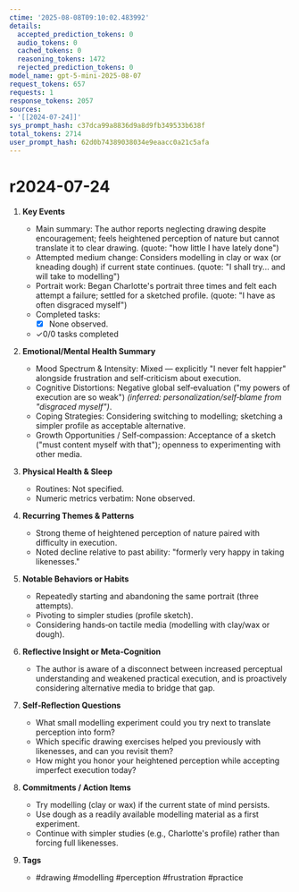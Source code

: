 ```yaml
---
ctime: '2025-08-08T09:10:02.483992'
details:
  accepted_prediction_tokens: 0
  audio_tokens: 0
  cached_tokens: 0
  reasoning_tokens: 1472
  rejected_prediction_tokens: 0
model_name: gpt-5-mini-2025-08-07
request_tokens: 657
requests: 1
response_tokens: 2057
sources:
- '[[2024-07-24]]'
sys_prompt_hash: c37dca99a8836d9a8d9fb349533b638f
total_tokens: 2714
user_prompt_hash: 62d0b74389038034e9eaacc0a21c5afa
---
```

# r2024-07-24

1. **Key Events**
   - Main summary: The author reports neglecting drawing despite encouragement; feels heightened perception of nature but cannot translate it to clear drawing. (quote: "how little I have lately done")
   - Attempted medium change: Considers modelling in clay or wax (or kneading dough) if current state continues. (quote: "I shall try... and will take to modelling")
   - Portrait work: Began Charlotte's portrait three times and felt each attempt a failure; settled for a sketched profile. (quote: "I have as often disgraced myself")
   - Completed tasks:
     - [x] None observed.
   - ✓0/0 tasks completed

2. **Emotional/Mental Health Summary**
   - Mood Spectrum & Intensity: Mixed — explicitly "I never felt happier" alongside frustration and self‑criticism about execution.  
   - Cognitive Distortions: Negative global self‑evaluation ("my powers of execution are so weak") *(inferred: personalization/self‑blame from "disgraced myself")*.  
   - Coping Strategies: Considering switching to modelling; sketching a simpler profile as acceptable alternative.  
   - Growth Opportunities / Self‑compassion: Acceptance of a sketch ("must content myself with that"); openness to experimenting with other media.

3. **Physical Health & Sleep**
   - Routines: Not specified.
   - Numeric metrics verbatim: None observed.

4. **Recurring Themes & Patterns**
   - Strong theme of heightened perception of nature paired with difficulty in execution.
   - Noted decline relative to past ability: "formerly very happy in taking likenesses."

5. **Notable Behaviors or Habits**
   - Repeatedly starting and abandoning the same portrait (three attempts).
   - Pivoting to simpler studies (profile sketch).
   - Considering hands‑on tactile media (modelling with clay/wax or dough).

6. **Reflective Insight or Meta‑Cognition**
   - The author is aware of a disconnect between increased perceptual understanding and weakened practical execution, and is proactively considering alternative media to bridge that gap.

7. **Self‑Reflection Questions**
   - What small modelling experiment could you try next to translate perception into form?
   - Which specific drawing exercises helped you previously with likenesses, and can you revisit them?
   - How might you honor your heightened perception while accepting imperfect execution today?

8. **Commitments / Action Items**
   - Try modelling (clay or wax) if the current state of mind persists.
   - Use dough as a readily available modelling material as a first experiment.
   - Continue with simpler studies (e.g., Charlotte's profile) rather than forcing full likenesses.

9. **Tags**
   - #drawing #modelling #perception #frustration #practice